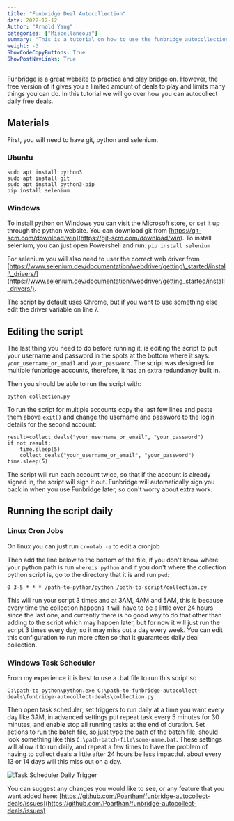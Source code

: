 ```yaml
---
title: "Funbridge Deal Autocollection"
date: 2022-12-12
Author: "Arnold Yang"
categories: ["Miscellaneous"]
summary: "This is a tutorial on how to use the funbridge autocollection bot to autocollect daily deals on Windows and Ubuntu Linux."
weight: -3
ShowCodeCopyButtons: True
ShowPostNavLinks: True
---
```


[Funbridge](https://www.funbridge.com/) is a great website to practice and play bridge on. However, the free version of it gives you a limited amount of deals to play and limits many things you can do. In this tutorial we will go over how you can autocollect daily free deals.

## Materials
First, you will need to have git, python and selenium.
### Ubuntu 
```
sudo apt install python3
sudo apt install git
sudo apt install python3-pip
pip install selenium
```

### Windows
To install python on Windows you can visit the Microsoft store, or set it up through the python website.
You can download git from [https://git-scm.com/download/win](https://git-scm.com/download/win).
To install selenium, you can just open Powershell and run:
`pip install selenium`

For selenium you will also need to user the correct web driver from [https://www.selenium.dev/documentation/webdriver/getting\_started/install\_drivers/](https://www.selenium.dev/documentation/webdriver/getting_started/install_drivers/).

The script by default uses Chrome, but if you want to use something else edit the driver variable on line 7. 

## Editing the script
The last thing you need to do before running it, is editing the script to put your username and password in the spots at the bottom where it says: `your_username_or_email` and `your_password`. The script was designed for multiple funbridge accounts, therefore, it has an extra redundancy built in. 

Then you should be able to run the script with:
```
python collection.py
```

To run the script for multiple accounts copy the last few lines and paste them above `exit()` and change the username and password to the login details for the second account:
```
result=collect_deals("your_username_or_email", "your_password")
if not result:
    time.sleep(5)
    collect_deals("your_username_or_email", "your_password")
time.sleep(5)
```

The script will run each account twice, so that if the account is already signed in, the script will sign it out. Funbridge will automatically sign you back in when you use Funbridge later, so don't worry about extra work.

## Running the script daily
### Linux Cron Jobs
On linux you can just run `crontab -e` to edit a cronjob

Then add the line below to the bottom of the file, if you don't know where your python path is run `whereis python` and if you don't where the collection python script is, go to the directory that it is and run `pwd`:
```
0 3-5 * * * /path-to-python/python /path-to-script/collection.py
```
This will run your script 3 times and at 3AM, 4AM and 5AM, this is because every time the collection happens it will have to be a little over 24 hours since the last one, and currently there is no good way to do that other than adding to the script which may happen later, but for now it will just run the script 3 times every day, so it may miss out a day every week. You can edit this configuration to run more often so that it guarantees daily deal collection.

### Windows Task Scheduler
From my experience it is best to use a .bat file to run this script so 
```
C:\path-to-python\python.exe C:\path-to-funbridge-autocollect-deals\funbridge-autocollect-deals\collection.py
```

Then open task scheduler, set triggers to run daily at a time you want every day like 3AM, in advanced settings put repeat task every 5 minutes for 30 minutes, and enable stop all running tasks at the end of duration. Set actions to run the batch file, so just type the path of the batch file, should look something like this `C:\path-batch-file\some-name.bat`. These settings will allow it to run daily, and repeat a few times to have the problem of having to collect deals a little after 24 hours be less impactful. about every 13 or 14 days will this miss out on a day. 

![Task Scheduler Daily Trigger](/uploads/task-scheduler-trigger.jpg)

You can suggest any changes you would like to see, or any feature that you want added here: [https://github.com/Poarthan/funbridge-autocollect-deals/issues](https://github.com/Poarthan/funbridge-autocollect-deals/issues)
